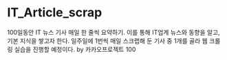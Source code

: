 # IT_Article_scrap
100일동안 IT 뉴스 기사 매일 한 줄씩 요약하기. 이를 통해 IT업계 뉴스와 동향을 알고, 기본 지식을 쌓고자 한다. 일주일에 1번씩 매일 스크랩해 둔 기사 중 1개를 골라 웹 크롤링 실습을 진행할 예정이다. by 카카오프로젝트 100
